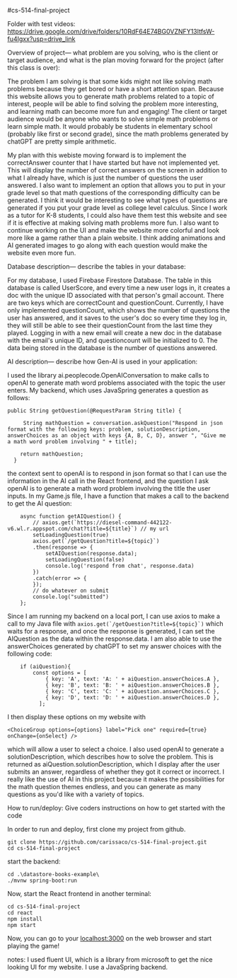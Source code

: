 #cs-514-final-project

Folder with test videos: https://drive.google.com/drive/folders/10RdF64E74BG0VZNFY13ItfsW-fu4Igxx?usp=drive_link


Overview of project— what problem are you solving, who is the client or target audience, and what is the plan moving forward for the project (after this class is over):

The problem I am solving is that some kids might not like solving math problems because they get bored or have a short attention span.
Because this website allows you to generate math problems related to a topic of interest, people will be able to find solving the problem more interesting, and learning math can become more fun and engaging!
The client or target audience would be anyone who wants to solve simple math problems or learn simple math. It would probably be students in elementary school (probably like first or second grade), since the math problems generated by chatGPT are pretty simple arithmetic.

My plan with this webiste moving forward is to implement the correctAnswer counter that I have started but have not implemented yet.
This will display the number of correct answers on the screen in addition to what I already have, which is just the number of questions the user answered.
I also want to implement an option that allows you to put in your grade level so that math questions of the corresponding difficulty can be generated. I think it would be interesting to see what types of questions are generated if you put your grade level as college level calculus. Since I work as a tutor for K-8 students, I could also have them test this website and see if it is effective at making solving math problems more fun.
I also want to continue working on the UI and make the website more colorful and look more like a game rather than a plain website. I think adding animations and AI generated images to go along with each question would make the website even more fun.

Database description— describe the tables in your database:

For my database, I used Firebase Firestore Database. The table in this database is called UserScore, and every time a new user logs in, it creates a doc with the unique ID associated with that person's gmail account. There are two keys which are correctCount and questionCount. Currently, I have only implemented questionCount, which shows the number of questions the user has answered, and it saves to the user's doc so every time they log in, they will still be able to see their questionCount from the last time they played. Logging in with a new email will create a new doc in the database with the email's unique ID, and questioncount will be initialized to 0. The data being stored in the database is the number of questions answered.


AI description— describe how Gen-AI is used in your application:

I used the library ai.peoplecode.OpenAIConversation to make calls to openAI to generate math word problems associated with the topic the user enters. My backend, which uses JavaSpring generates a question as follows:

```
public String getQuestion(@RequestParam String title) {

     String mathQuestion = conversation.askQuestion("Respond in json format with the following keys: problem, solutionDescription, answerChoices as an object with keys {A, B, C, D}, answer ", "Give me a math word problem involving " + title);

    return mathQuestion;
  }
```
the context sent to openAI is to respond in json format so that I can use the information in the AI call in the React frontend, and the question I ask openAI is to generate a math word problem involving the title the user inputs. In my Game.js file, I have a function that makes a call to the backend to get the AI question: 
```
    async function getAIQuestion() {
        // axios.get(`https://diesel-command-442122-v6.wl.r.appspot.com/chat?title=${title}`) // my url
        setLoadingQuestion(true)
        axios.get(`/getQuestion?title=${topic}`)
        .then(response => {
            setAIQuestion(response.data);
            setLoadingQuestion(false)
            console.log('respond from chat', response.data)   
        })
        .catch(error => {
        });
        // do whatever on submit
        console.log("submitted")
    };
```
Since I am running my backend on a local port, I can use axios to make a call to my Java file with ```axios.get(`/getQuestion?title=${topic}`)``` which waits for a response, and once the response is generated, I can set the AIQuestion as the data within the response.data. I am also able to use the answerChoices generated by chatGPT to set my answer choices with the following code:
```
    if (aiQuestion){
        const options = [
            { key: 'A', text: 'A: ' + aiQuestion.answerChoices.A },
            { key: 'B', text: 'B: ' + aiQuestion.answerChoices.B },
            { key: 'C', text: 'C: ' + aiQuestion.answerChoices.C },
            { key: 'D', text: 'D: ' + aiQuestion.answerChoices.D },
          ];
```
I then display these options on my website with
```
<ChoiceGroup options={options} label="Pick one" required={true} onChange={onSelect} />
```
which will allow a user to select a choice. I also used openAI to generate a solutionDescription, which describes how to solve the problem. This is returned as aiQuestion.solutionDescription, which I display after the user submits an answer, regardless of whether they got it correct or incorrect.
I really like the use of AI in this project because it makes the possibilities for the math question themes endless, and you can generate as many questions as you'd like with a variety of topics.


How to run/deploy: Give coders instructions on how to get started with the code

In order to run and deploy, first clone my project from github.

```
git clone https://github.com/carissaco/cs-514-final-project.git
cd cs-514-final-project
```
start the backend:
```
cd .\datastore-books-example\
./mvnw spring-boot:run
```
Now, start the React frontend in another terminal:
```
cd cs-514-final-project
cd react
npm install
npm start
```
Now, you can go to your [localhost:3000](http://localhost:3000/) on the web browser and start playing the game!

notes: I used fluent UI, which is a library from microsoft to get the nice looking UI for my website. I use a JavaSpring backend.
